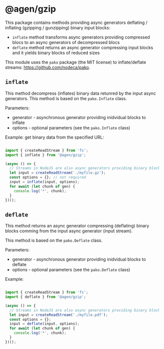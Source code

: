 @agen/gzip
===========

This package contains methods providing async generators deflating / inflating
(gzipping / gunzipping) binary input blocks:

* `inflate` method transforms async generators providing compressed blocs to
  an async generators of decompressed blocs
* `deflate` method returns an async generator compressing input blocks and
  it yields binary blocks of reduced sizes


This module uses the `pako` package (the MIT license) to inflate/deflate streams:
https://github.com/nodeca/pako.

`inflate`
---------

This method decompress (inflates) binary data retunred by the input async
generators.
This method is based on the `pako.Inflate` class.

Parameters:
* generator - asynchronous generator providing inidvidual blocks to inflate
* options - optional parameters (see the `pako.Inflate` class)

Example: get binary data from the specified URL:
```javascript

import { createReadStream } from 'fs';
import { inflate } from '@agen/gzip';

(async () => {
  // Streams in NodeJS are also async generators providing binary blocks
  let input = createReadStream('./myfile.gz');
  const options = {}; // not required
  input = inflate(input, options);
  for await (let chunk of gen) {
    console.log('*', chunk);
  }
})();

```

`deflate`
---------

This method returns an async generator compressing (deflating) binary blocks
comming from the input async generator (input stream).

This method is based on the `pako.Deflate` class.

Parameters:
* generator - asynchronous generator providing inidvidual blocks to deflate
* options - optional parameters (see the `pako.Deflate` class)

Example:
```javascript

import { createReadStream } from 'fs';
import { deflate } from '@agen/gzip';

(async () => {
  // Streams in NodeJS are also async generators providing binary blocks
  let input = createReadStream('./myfile.pdf');
  const options = {};
  input = deflate(input, options);
  for await (let chunk of gen) {
    console.log('*', chunk);
  }
})();

```
